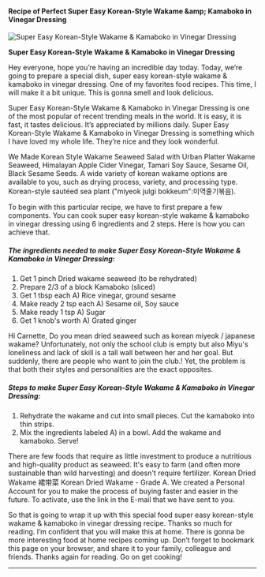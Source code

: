             

#### Recipe of Perfect Super Easy Korean-Style Wakame &amp;amp; Kamaboko in Vinegar Dressing

![Super Easy Korean-Style Wakame &amp; Kamaboko in Vinegar Dressing](https://img-global.cpcdn.com/recipes/5822470673137664/751x532cq70/super-easy-korean-style-wakame-kamaboko-in-vinegar-dressing-recipe-main-photo.jpg)

**Super Easy Korean-Style Wakame &amp; Kamaboko in Vinegar Dressing**

Hey everyone, hope you’re having an incredible day today. Today, we’re going to prepare a special dish, super easy korean-style wakame & kamaboko in vinegar dressing. One of my favorites food recipes. This time, I will make it a bit unique. This is gonna smell and look delicious.

Super Easy Korean-Style Wakame & Kamaboko in Vinegar Dressing is one of the most popular of recent trending meals in the world. It is easy, it is fast, it tastes delicious. It’s appreciated by millions daily. Super Easy Korean-Style Wakame & Kamaboko in Vinegar Dressing is something which I have loved my whole life. They’re nice and they look wonderful.

We Made Korean Style Wakame Seaweed Salad with Urban Platter Wakame Seaweed, Himalayan Apple Cider Vinegar, Tamari Soy Sauce, Sesame Oil, Black Sesame Seeds. A wide variety of korean wakame options are available to you, such as drying process, variety, and processing type. Korean-style sautéed sea plant ("miyeok julgi bokkeum":미역줄기볶음).

To begin with this particular recipe, we have to first prepare a few components. You can cook super easy korean-style wakame & kamaboko in vinegar dressing using 6 ingredients and 2 steps. Here is how you can achieve that.

##### The ingredients needed to make Super Easy Korean-Style Wakame & Kamaboko in Vinegar Dressing:

1.  Get 1 pinch Dried wakame seaweed (to be rehydrated)
2.  Prepare 2/3 of a block Kamaboko (sliced)
3.  Get 1 tbsp each A) Rice vinegar, ground sesame
4.  Make ready 2 tsp each A) Sesame oil, Soy sauce
5.  Make ready 1 tsp A) Sugar
6.  Get 1 knob's worth A) Grated ginger

Hi Carnette, Do you mean dried seaweed such as korean miyeok / japanese wakame? Unfortunately, not only the school club is empty but also Miyu's loneliness and lack of skill is a tall wall between her and her goal. But suddenly, there are people who want to join the club.! Yet, the problem is that both their styles and personalities are the exact opposites.

##### Steps to make Super Easy Korean-Style Wakame & Kamaboko in Vinegar Dressing:

1.  Rehydrate the wakame and cut into small pieces. Cut the kamaboko into thin strips.
2.  Mix the ingredients labeled A) in a bowl. Add the wakame and kamaboko. Serve!

There are few foods that require as little investment to produce a nutritious and high-quality product as seaweed. It's easy to farm (and often more sustainable than wild harvesting) and doesn't require fertilizer. Korean Dried Wakame 裙带菜 Korean Dried Wakame - Grade A. We created a Personal Account for you to make the process of buying faster and easier in the future. To activate, use the link in the E-mail that we have sent to you.

So that is going to wrap it up with this special food super easy korean-style wakame & kamaboko in vinegar dressing recipe. Thanks so much for reading. I’m confident that you will make this at home. There is gonna be more interesting food at home recipes coming up. Don’t forget to bookmark this page on your browser, and share it to your family, colleague and friends. Thanks again for reading. Go on get cooking!

* * *